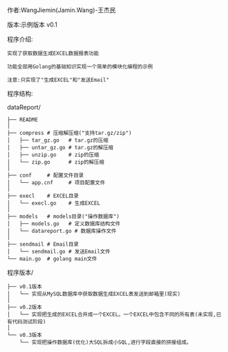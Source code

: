 作者:WangJiemin(Jamin.Wang)-王杰民

版本:示例版本 v0.1

程序介绍:

    实现了获取数据生成EXCEL数据报表功能

    功能全部用Golang的基础知识实现一个简单的模块化编程的示例

    注意:只实现了"生成EXCEL"和"发送Email"

程序结构:

dataReport/

	├── README
	│
	├── compress # 压缩解压缩("支持tar.gz/zip")
	│   ├── tar_gz.go 	# tar.gz的压缩
	│   ├── untar_gz.go # tar.gz的解压缩
	│   ├── unzip.go    # zip的压缩
	│   └── zip.go	    # zip的解压缩
	│
	├── conf     # 配置文件目录
	│   └── app.cnf     # 项目配置文件
	│
	├── execl    # EXCEL目录
	│	└── execl.go    # 生成EXCEL
	│
	├── models   # models目录("操作数据库")
	│	├──	models.go 	# 定义数据库结构文件
	│	└── datareport.go # 数据库操作文件
	│
	├── sendmail # Email目录
	│   └── sendmail.go # 发送Email文件
	└── main.go  # golang main文件

	
程序版本/

	├── v0.1版本
	│	└── 实现从MySQL数据库中获取数据生成EXCEL表发送到邮箱里(现实)
	│
	├── v0.2版本
	│   └── 实现把生成的EXCEL合并成一个EXCEL。一个EXCEL中包含不同的所有表(未实现,已有代码测试阶段)
	│
	└── v0.3版本
		└── 实现把操作数据库(优化)大SQL拆成小SQL,进行字段直接的拼接组成。
